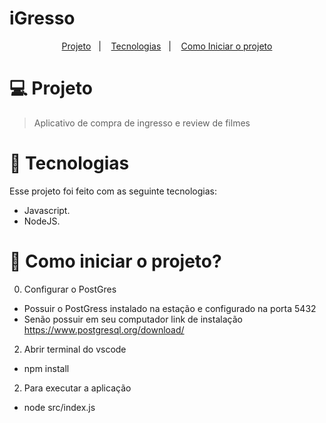 # iGresso

<p align="center">
  <a href="#-projeto">Projeto</a>&nbsp;&nbsp;&nbsp;|&nbsp;&nbsp;&nbsp;
  <a href="#-tecnologias">Tecnologias</a>&nbsp;&nbsp;&nbsp;|&nbsp;&nbsp;&nbsp;
  <a href="#-como-iniciar-o-projeto">Como Iniciar o projeto</a>
</p>


# 💻 Projeto 

> Aplicativo de compra de ingresso e review de filmes


# 🚀 Tecnologias

Esse projeto foi feito com as seguinte tecnologias:

- Javascript.
- NodeJS.

# 🏃 Como iniciar o projeto?

0. Configurar o PostGres

- Possuir o PostGress instalado na estação e configurado na porta 5432
- Senão possuir em seu computador link de instalação https://www.postgresql.org/download/
  
2. Abrir terminal do vscode

- npm install   

2. Para executar a aplicação

-  node src/index.js
